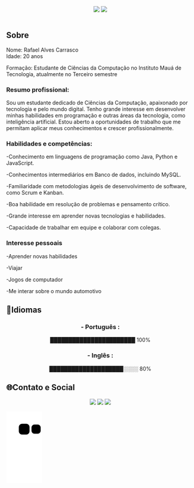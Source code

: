 
<div align='center'>
    <img height="180em" src="https://github-readme-stats.vercel.app/api?username=RafCarrasco&show_icons=true&theme=transparent">
    <img height="180em" src="https://github-readme-stats.vercel.app/api/top-langs/?username=RafCarrasco&layout=compact&theme=transparent">
    <br>
</div>
<br>
<div align ='left'>
<h2>Sobre</h2>
Nome: Rafael Alves Carrasco 
<br>
Idade: 20 anos 

Formação: Estudante de Ciências da Computação no Instituto Mauá de Tecnologia, atualmente no Terceiro semestre

<h3>Resumo profissional:</h3>

Sou um estudante dedicado de Ciências da Computação, apaixonado por tecnologia e
pelo mundo digital. Tenho grande interesse em desenvolver minhas habilidades em
programação e outras áreas da tecnologia, como inteligência artificial. Estou
aberto a oportunidades de trabalho que me permitam aplicar meus conhecimentos e
crescer profissionalmente.

<h3>Habilidades e competências:</h3>

-Conhecimento em linguagens de programação como Java, Python e JavaScript.
 
-Conhecimentos intermediários em Banco de dados, incluindo MySQL. 
 
-Familiaridade com metodologias ágeis de desenvolvimento de software, como Scrum e Kanban. 
 
-Boa habilidade em resolução de problemas e pensamento crítico. 
 
-Grande interesse em aprender novas tecnologias e habilidades. 
 
-Capacidade de trabalhar em equipe e colaborar com colegas.

<h3>Interesse pessoais</h3>

-Aprender novas habilidades
    
-Viajar 
 
-Jogos de computador 
 
-Me interar sobre o mundo automotivo
    
<h2>📖Idiomas</h2>
<div align='center'>
      <h3>- Português :</h3>
         ███████████████████████ 100%
      <h3>- Inglês :</h3>
         ████████████████████░░░░ 80%
</div>
  
<h2>🌐Contato e Social</h2>
<div align="center">
      <a href="https://www.linkedin.com/in/rafael-carrasco-66b7581a3/"target="_blank">
         <img src="https://img.shields.io/badge/LinkedIn-0077B5?style=for-the-badge&logo=linkedin&logoColor=white"target="_blank"></a>
      <a href="mailto:rafaelcarrasco304@gmail.com">
         <img src="https://img.shields.io/badge/-Gmail-%23333?style=for-the-badge&logo=gmail&logoColor=white"target="_blank"></a>
      <a href="https://www.instagram.com/orafaelcarrasco/">
         <img src="https://img.shields.io/badge/Instagram-E4405F?style=for-the-badge&logo=instagram&logoColor=white"></a>
</div>
</div>

![snake gif](https://github.com/RafCarrasco/RafCarrasco/blob/output/github-contribution-grid-snake.svg)
